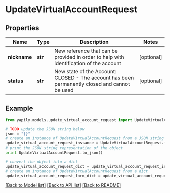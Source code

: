 # UpdateVirtualAccountRequest


## Properties

Name | Type | Description | Notes
------------ | ------------- | ------------- | -------------
**nickname** | **str** | New reference that can be provided in order to help with identification of the account | [optional] 
**status** | **str** | New state of the Account: CLOSED - The account has been permanently closed and cannot be used | [optional] 

## Example

```python
from yapily.models.update_virtual_account_request import UpdateVirtualAccountRequest

# TODO update the JSON string below
json = "{}"
# create an instance of UpdateVirtualAccountRequest from a JSON string
update_virtual_account_request_instance = UpdateVirtualAccountRequest.from_json(json)
# print the JSON string representation of the object
print UpdateVirtualAccountRequest.to_json()

# convert the object into a dict
update_virtual_account_request_dict = update_virtual_account_request_instance.to_dict()
# create an instance of UpdateVirtualAccountRequest from a dict
update_virtual_account_request_form_dict = update_virtual_account_request.from_dict(update_virtual_account_request_dict)
```
[[Back to Model list]](../README.md#documentation-for-models) [[Back to API list]](../README.md#documentation-for-api-endpoints) [[Back to README]](../README.md)



